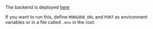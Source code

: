 The backend is deployed [here](https://vuolen-puhelinluettelo.herokuapp.com/)

If you want to run this, define `MONGODB_URL` and `PORT` as environment variables or in a file called `.env` in the root.

